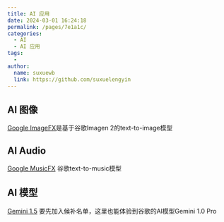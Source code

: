 ```yaml
---
title: AI 应用
date: 2024-03-01 16:24:18
permalink: /pages/7e1a1c/
categories:
  - AI
  - AI 应用
tags:
  - 
author: 
  name: suxuewb
  link: https://github.com/suxuelengyin
---
```


## AI 图像

[Google ImageFX](https://aitestkitchen.withgoogle.com/)是基于谷歌Imagen 2的text-to-image模型

## AI Audio

[Google MusicFX](https://aitestkitchen.withgoogle.com/) 谷歌text-to-music模型

## AI 模型

[Gemini 1.5](https://aistudio.google.com/) 要先加入候补名单，这里也能体验到谷歌的AI模型Gemini 1.0 Pro
